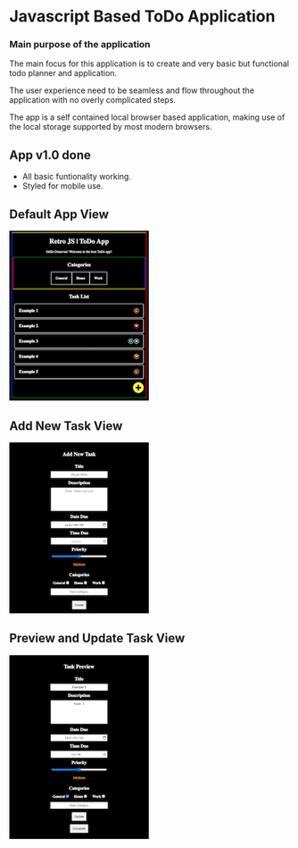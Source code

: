 # Javascript Based ToDo Application

### Main purpose of the application

The main focus for this application is to create and very basic but functional todo planner and application.

The user experience need to be seamless and flow throughout the application with no overly complicated steps.

The app is a self contained local browser based application, making use of the local storage supported by most modern browsers.

## App v1.0 done

- All basic funtionality working.
- Styled for mobile use.

## Default App View

<img src="https://raw.githubusercontent.com/donovanm21/js_todo_app/main/wip_files/img/retro_app.png" />

## Add New Task View

<img src="https://raw.githubusercontent.com/donovanm21/js_todo_app/main/wip_files/img/task_add.png" />

## Preview and Update Task View

<img src="https://raw.githubusercontent.com/donovanm21/js_todo_app/main/wip_files/img/task_update.png" />